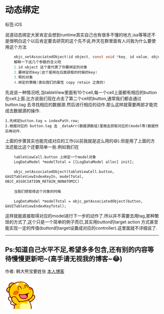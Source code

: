 # 动态绑定

标签:iOS 

说道动态绑定大家肯定会想到runtime其实自己也有很多不懂的地方,isa等等还不是很明白这个以后肯定要去研究的这个先不说,昨天在群里面有人问我为什么要使用这个方法

``` objective-c
    objc_setAssociatedObject(id object, const void *key, id value, objc_AssociationPolicy policy)
    解释一下这几个参数的含义吧
    1.id object 这个是代表了你要绑定的对象
    2.要绑定的key(这个是用在后面获取的时候的key)
    3.帮的对象
    4.绑定的策略(类似我们的属性 copy retain 之类的)
```

先说说一种情况吧,当tableView里面有10个cell,每一个cell上面都有相应的button在cell上面.比方说我们现在点击了第二个cell的button,通常我们都会通过 button.tag 去寻找相应的数据源.然后进行相应的动作.那么这样就需要两部才能完成去数据源的操作.

``` 
1.先绑定button.tag = indexPath.row; 
2.根据对应的 button.tag 去 _dataArr(数据源数组)里面去获取对应的(model等)数据然后再动作.
```

上面的步骤其实也能完成对应的工作(以前我就是这么用的😄).但是用了上面的方法还能比这个还要简单一些.例如我们在

``` 
    tableViewCell.button 上绑定一个model对象
    LogDataModel *modelTotal = [[LogDataModel alloc] init];

    objc_setAssociatedObject(tableViewCell.button, &kUITableViewIndexKeyIn, modelTotal, OBJC_ASSOCIATION_RETAIN_NONATOMIC)

    当我们想取得这个对象的时候

    LogDataModel *modelTotal = objc_getAssociatedObject(button, &kUITableViewIndexKeyTotal);

```

这样就能直接取得对应的model进行下一步的动作了.所以并不需要去用tag,那种繁琐的方式了,这个只是一个简单的例子而已,其实用button的target action 方式甚至能实现一定的传值(button的target设置成对应的controller).这里面就不详细说了.



----------

## Ps:知道自己水平不足,希望多多包含,还有别的内容等待慢慢更新吧~(高手请无视我的博客~😂)

作者: 韩大熊宝要姓张         [本人博客](http://handabao.com)

![](/images/开心.gif)



